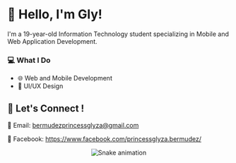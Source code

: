 # **👋 Hello, I'm Gly!**

I'm a 19-year-old Information Technology student specializing in Mobile and Web Application Development. 

### **💻 What I Do**

 - 🌐 Web and Mobile Development
 - 🎨 UI/UX Design

## **🤝 Let's Connect !**

💌 Email: bermudezprincessglyza@gmail.com

📘 Facebook: https://www.facebook.com/princessglyza.bermudez/

<p align="center"> <img src="https://raw.githubusercontent.com/melowdiequ/melowdiequ/output/snake.svg" alt="Snake animation" /> </p>
